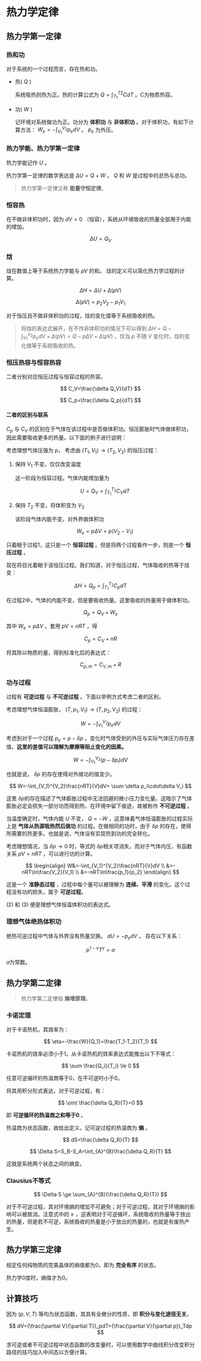 # 热力学定律

## 热力学第一定律

### 热和功

对于系统的一个过程而言，存在热和功。

* 热( $Q$ )

    系统吸热则热为正。热的计算公式为 $Q=\int_{T_1}^{T2}CdT$ 。C为物质热容。

* 功( $W$ )

    记环境对系统做功为正。功分为 **体积功** 与 **非体积功** 。对于体积功，有如下计算方法： $W_e=-\int_{V_1}^{V_2}p_edV$ 。 $p_e$ 为外压。

### 热力学能、热力学第一定律

热力学能记作 $U$ 。

热力学第一定律的数学表达是 $\Delta U=Q+W$ 。 $Q$ 和 $W$ 是过程中的总热与总功。

> 热力学第一定律又称 **能量守恒定律**。

### 恒容热

在不做非体积功时，因为 $dV=0$ （恒容），系统从环境吸收的热量全部用于内能的增加。

$$ \Delta U=Q_V $$

### 焓

焓在数值上等于系统热力学能与 $pV$ 的和。 焓的定义可以简化热力学过程的计算。

$$\Delta H = \Delta U + \Delta (pV)$$

$$\Delta(pV)=p_2V_2-p_1V_1$$

对于恒压且不做非体积功的过程，焓的变化值等于系统吸收的热。

> 将焓的表达式展开，在不作非体积功的情况下可以得到 $\Delta H=Q-\int_{V_1}^{V_2}p_edV+\Delta(pV)=Q-p\Delta V+\Delta(pV)$ ，仅当 $p$ 不随 $V$ 变化时，焓的变化值等于系统吸收的热。

### 恒压热容与恒容热容

二者分别对应恒压过程与恒容过程的热容。

$$ C_V=\frac{\delta Q_V}{dT} $$

$$ C_p=\frac{\delta Q_p}{dT} $$

#### 二者的区别与联系

$C_p$ 与 $C_V$ 的区别在于气体在该过程中是否做体积功。恒压膨胀时气体做体积功，因此需要吸收更多的热量。以下面的例子进行说明：

考虑理想气体压强为 $p$， 考虑由 $(T_1, V_1) \to (T_2, V_2)$ 的恒压过程：

1. 保持 $V_1$ 不变，仅仅改变温度

    这一阶段为恒容过程。气体内能增加量为

    $$U=Q_V=\int_{T_1}^{T_2}C_VdT$$

2. 保持 $T_2$ 不变，将体积变为 $V_2$

    该阶段气体内能不变，对外界做体积功

    $$W_e=p\Delta V=p(V_2-V_1)$$

只着眼于过程1，这只是一个 **恒容过程** 。但是将两个过程看作一步，则是一个 **恒压过程** 。

现在将目光着眼于该恒压过程。我们知道，对于恒压过程，气体吸收的热等于焓变：

$$ \Delta H =Q_p=\int_{T_1}^{T_2}C_pdT $$

在过程2中，气体的内能不变，但是要吸收热量。这里吸收的热量用于做体积功。

$$ Q_p=Q_V+W_e $$

其中 $W_e=p\Delta V$ 。套用 $pV=nRT$ ，得

$$ C_p=C_V+nR $$

将其除以物质的量，得到标准化后的表达式：

$$ C_{p,m}=C_{V,m}+R $$

### 功与过程

过程有 **可逆过程** 与 **不可逆过程** 。下面以举例方式考虑二者的区别。

考虑理想气体恒温膨胀， $(T, p_1, V_1) \to (T, p_2, V_2)$ 的过程：

$$ W=-\int_{V_1}^{V_2}p_edV $$

考虑到对于一个过程 $p_e=p-\delta p$ ，变化时气体受到的外压与实际气体压力存在差值。**这里的差值可以理解为摩擦等阻止变化的因素。**

$$ W=-\int_{V_1}^{V_2}(p-\delta p_i)dV $$

也就是说， $\delta p$ 的存在使得对外做功的值变少。

$$ W=-\int_{V_1}^{V_2}\frac{nRT}{V}dV+ \sum \delta p_i\cdot\delta V_i $$

这里 $\delta p$的存在描述了气体膨胀过程中无法回避的微小压力变化量。这暗示了气体膨胀必定会损失一部分功而得到热，在环境中留下痕迹，故被称作  **不可逆过程** 。

当温度确定时，气体内能 $U$ 不变， $Q=-W$ ，这意味着气体恒温膨胀的过程实际上是 **气体从热源吸热然后做功** 的过程。在做相同的功时，由于 $\delta p$ 的存在，使得所需要的热更多。也就是说，气体没有实现热到功的完全转化。


考虑理想情况，当 $\delta p \to 0$ 时，等式的 $\delta p$相关项消失，而对于气体内压，有函数关系 $pV=nRT$ ，可以进行功的计算。

$$
\begin{align}
W&=-\int_{V_1}^{V_2}\frac{nRT}{V}dV \\
&=-nRT\ln\frac{V_2}{V_1} \\
&=-nRT\ln\frac{p_1}{p_2}
\end{align}
$$

这是一个 **准静态过程** ，过程中每个量可以被理解为 **连续、平滑** 的变化。这个过程没有功的损失，属于 **可逆过程**。

$(2)$ 和 $(3)$ 便是理想气体恒温体积功的表达式。

### 理想气体绝热体积功

绝热可逆过程中气体与外界没有热量交换。 $dU=-p_edV$ 。 存在以下关系：

$$ p^{1-\gamma}T^\gamma=a $$

 $a$为常数。

## 热力学第二定律

> 热力学第二定律指 **熵增原理**。

### 卡诺定理

对于卡诺热机，其效率为：

$$ \eta=-\frac{W}{Q_1}=\frac{T_1-T_2}{T_1} $$

卡诺热机的效率必须小于1。从卡诺热机的效率表达式能推出以下不等式：

$$ \sum \frac{Q_i}{T_i} \le 0 $$

任意可逆循环的热温商等于0，在不可逆时小于0。

将其用积分形式表达，对于可逆过程，有：

$$ \oint \frac{\delta Q_R}{T}=0 $$

即 **可逆循环的热温商之和等于0** 。

热温商为状态函数，故给出定义，记可逆过程的热温商为 **熵** 。

$$ dS=\frac{\delta Q_R}{T} $$

$$ \Delta S=S_B-S_A=\int_{A}^{B}\frac{\delta Q_R}{T} $$

这就是系统两个状态之间的熵变。

### Clausius不等式

$$ \Delta S \ge \sum_{A}^{B}(\frac{\delta Q_R}{T}) $$

对于不可逆过程，其对环境熵的增加不可避免；对于可逆过程，其对于环境熵的影响可以被抵消。注意式中的 $\ge$ ，这表明对于可逆循环，系统吸收的热量等于放出的热量，但是若不可逆，系统吸收的热量是小于放出的热量的，也就是有废热产生。

## 热力学第三定律

规定任何纯物质的完美晶体的熵值都为0，即为 **完全有序** 的状态。

热力学0度时，熵值才为0。

## 计算技巧

因为 $(p,V,T)$ 等均为状态函数，其具有全微分的性质，即 **积分与变化途径无关**。

$$ dV=(\frac{\partial V}{\partial T})_pdT+(\frac{\partial V}{\partial p})_Tdp $$

求可逆或者不可逆过程中状态函数的改变量时，可以使用数学中曲线积分改变积分路径的技巧加入中间态以方便计算。